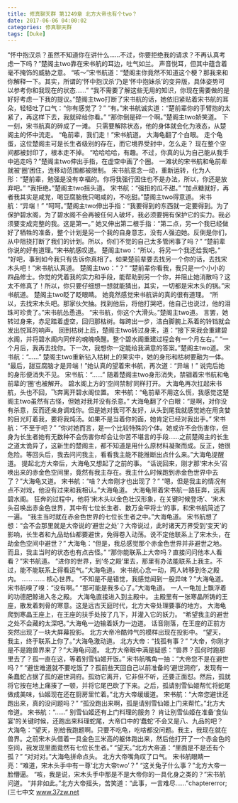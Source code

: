 ```yaml
---
title: 修真聊天群 第1249章 北方大帝也有个two？
date: 2017-06-06 04:00:02
categories: 修真聊天群
tags: [Duke]
---
```


“怀中抱汉杀？虽然不知道你在讲什么……不过，你要拒绝我的请求？不再认真考虑一下吗？”楚阁主two靠在宋书航的耳边，吐气如兰。
声音悦耳，但其中蕴含着毫不掩饰的威胁之意。
“咳～”宋书航道：“楚阁主你竟然不知道这个梗？那我来和你解释一下。其实，所谓的‘怀中抱汉杀’乃是‘怀中抱妹杀’的变异版，具体姿势可以参考你和我现在的状态……”
“我不需要了解这些无用的知识，你现在需要做的是好好考虑一下我的提议。”楚阁主two打断了宋书航的话，她依旧紧贴着宋书航的耳朵，轻轻吐了口气：“你有感觉了？”
“有。”宋书航诚实道：“楚前辈你的手臂抱的太紧了，再这样下去，我就碎给你看。”
“那你倒是碎一个啊。”楚阁主two娇笑道。
下一刻，宋书航真的碎成了一滩。
只需要解除状态，他的身体就会化为液态，从楚阁主的怀中流走。
“龟前辈，我们走！”宋书航道。
大海龟翻了个白眼。
走个龟蛋，这位楚阁主可是长生者级别的存在，而它境界受封中，怎么走？
现在整个空间都被封印了，根本走不掉。
“哈哈哈哈，有趣。不过，你真的认为自己能从我手中逃走吗？”楚阁主two伸出手指，在虚空中画了个圈。
一滩状的宋书航和龟前辈就被‘圈’困住，连移动范围都被限制。
宋书航意念一动，重新运转，化为人形：“楚前辈，勉强是没有幸福的。你将我强行困住也不是办法，所以，你还是放弃吧。”
“我拒绝。”楚阁主two摇头道。
宋书航：“强扭的瓜不甜。”
“加点糖就好，再者我其实是咸党，喝豆腐脑我只喝咸的，不吃甜。”楚阁主two得意道。
宋书航：“异端！”
“呵呵。”楚阁主two伸出手指：“我要得到的东西就一定要得到。为了保护碧水阁，为了碧水阁不会再被任何人破坏，我必须要拥有保护它的实力。我必须要变成完整的我。这是第一。”
她又伸出第二根手指：“第二点，另一个我已经做好了牺牲的准备，整个计划是另一个我的自身意志，没有人强迫她。反倒是你们，从中阻挠打断了我们的计划。所以，你们不觉的自己太多管闲事了吗？”
“楚前辈你说的好有道理。”宋书航感叹道。
楚阁主two：“所以，将另一个我还给我吧。”
“好吧，事到如今我只有告诉你真相了。如果楚前辈要去找另一个你的话，去找宋木头吧！”宋书航认真道。
楚阁主two：“？”
“楚前辈你看我，我只是一个小小的四品修士。你觉的凭着我的实力和手段，能帮助到另一个你，并阻止她消散吗？这太不修真了！所以，你只要仔细想一想就能猜出，其实，一切都是宋木头的锅。”宋书航道。
楚阁主two眨了眨眼睛。
她竟然感觉宋书航讲的真的很有道理。
“所以，去找宋木头吧。那家伙欠抽。找到他后，将他打哭吧，他自己也说过，他的泪珠可珍贵了。”宋书航怂恿道。
“宋书航，你这个大滑头。”楚阁主two道。
言罢，她转过身来，赤足踏着虚空，回归那枯树。每跨出一步，洁白脚腕上系着的铃铛就会发出悦耳的响声。
回到枯树上后，楚阁主two转过身来，道：“接下来我会重建碧水阁，并将碧水阁内同伴的魂魄唤醒。整个碧水阁重建过程会有一个月左右。”
“一个月后，我再去找你。下一次，我想你一定能给我满意的答案。”楚阁主two道。
宋书航：“……”
楚阁主two重新钻入枯树上的果实中，她的身形和枯树要融为一体。
“最后，甜豆腐脑才是异端！”她认真的望着宋书航，再次道：“异端！”
说完后她的身形便消失不见。
宋书航：“……”
随着楚阁主two身形消失，禁锢着宋书航和龟前辈的‘圈’也被解开。
碧水阁上方的‘空间禁制’同样打开。
大海龟再次扛起宋书航，头也不回，飞奔离开碧水阁位置。
宋书航：“龟前辈不用这么慌，我感觉这楚阁主two虽然有古怪，但她对我并没有杀意。”
大海龟翻了个白眼：“是啊，对你没有杀意，反而还亲身调戏你。但是她对我可不友好，从头到尾我就感觉她在用贪婪的目光盯着我，要将我炖汤。如果不是当着你的面，她肯定已经对我出手。”
宋书航：“不至于吧？”
“你对她而言，是一个比较特殊的个体。她或许不会伤害你，但身为长生者她有无数种不会伤害你却会让你苦不堪言的手段……之前楚阁主的长生之道太诡异了，这新生的楚阁主，都不知道是用什么原材料凝聚而成。反正，她很危险。等回头后，我去问问我主，看看我主能不能推断出点什么来。”大海龟提醒道。
提起北方大帝后，大海龟又想起了之前的事。
“话说回来，刚才那‘宋木头’召唤出来的赤金色空间里，竟然有我主存在。我主什么时候跑到赤金色世界中去了？”大海龟又道。
宋书航：“啥？大帝刚才也出现了？”
“嗯，但是我主的情况有点不对戏，他没有过来和我相认。”大海龟道。
大海龟带着宋书航一路狂奔，远离碧水阁。
狂奔的过程中，他将‘宋木头以金色壮汉形象，在关键时候登场’、‘宋木头召唤出赤金色世界，其中有七位长生者、数万金甲将士’的事，和宋书航简述了一遍。
“我主当时就在赤金色世界的七位长生者之中。”大海龟道。
宋书航想了想：“会不会那里就是大帝说的‘避世之处’？大帝说过，此时诸天万界受到‘变天’的影响，长生者和九品劫仙都要避世，免得卷入动荡。说不定他联系上了宋木头，在劫金色空间中避世？”
大海龟：“但是，我总感觉那个赤金色世界并非避世之地。而且，我主当时的状态也有点古怪。”
“那你能联系上大帝吗？直接问问他本人看看？”宋书航道。
“进你的世界，到‘冬之殿’里去，那里有办法能联系上我主。不过，能不能联系上得看运气。”大海龟道。
宋书航心念一动，两人转移到冬之殿内。
……
……
核心世界。
“不知是不是错觉，我感觉闻到一股异味？”大海龟道。
宋书航嗅了嗅：“没有啊。”
“那可能是我多心了。”大海龟道。
一人一龟加上飘浮着的功德肥鲸进入冬之殿。
大海龟直接进入到主殿中。
主殿里有一张寒晶所铸的王座，散发着刺骨的寒意。这是远古天庭时代，北方大帝处理要事的地方。
大海龟爬到寒晶王座上，在王座的扶手处按了几下，并灌入它的妖力。
“希望我主的避世之处不会藏的太深吧。”大海龟一边输着妖力一边道。
话音刚落，在王座的正前方突然出现了一块大屏幕投影。
北方大帝冷酷帅气的模样出现在投影中。
“望天，我主，终于联系上你了。”大海龟激动道。
北方大帝：“找孤有事？”
“大帝，你刚才是不是跑兽界来了？”大海龟问道。
北方大帝眼中满是疑惑：“兽界？孤何时跑那里去了？孤一直在这，等着别雪仙姬开饭。”
宋书航嘴角一抽：“大帝您不是在避世吗？”
“避世难道就不要吃饭了？孤前些天回自己以前准备的‘避世洞府’，发现有一条蠢蛇占据了孤的避世洞府。孤劝它离开，它非但不听，还要正面怼。然后，孤就将它按在地上痛揍了一顿，并将它尾巴砍了下来。之后，孤请别雪仙姬帮忙将蛇尾做成美味，仙姬现在还在厨房里忙着。”北方大帝缓缓道。
宋书航：“大帝您避世还跑出来，真的没问题吗？”
“孤没跑出来啊，孤是请别雪仙姬上门来帮忙。”北方大帝道。
宋书航：“……”
别雪仙姬还有上门料理的服务？
肯让别雪仙姬在准备‘食仙宴’的关键时候，还跑出来料理蛇尾，大帝口中的‘蠢蛇’不会又是八、九品的吧？
大海龟：“望天，别给我跑题啊。只要不吃龟，吃啥都没问题。我主，我现在就在兽界。之前宋木头借着一具金色三米高的躯体跑出来，然后他打开了一个赤金色的空间，我发现里面竟然有七位长生者。”
“望天。”北方大帝道：“里面是不是还有个孤？”
“对对对。”大海龟拼命点头。
北方大帝嘴角叹了口气。
宋书航眼睛一亮：“难道，宋木头手中有一尊‘北方大帝two’？”
“这关兔子什么事？”北方大帝一脸懵逼。
“咳，我是说，宋木头手中那是不是大帝你的一具化身之类的？”宋书航问道。
“并非如此。”北方大帝摇头，苦笑道：“此事，一言难尽……”chaptererror;
(三七中文 www.37zw.net